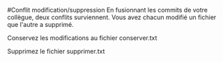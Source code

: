 #Conflit modification/suppression
En fusionnant les commits de votre collègue, deux conflits surviennent. Vous avez chacun modifié un fichier que l'autre a supprimé.

Conservez les modifications au fichier conserver.txt

Supprimez le fichier supprimer.txt
